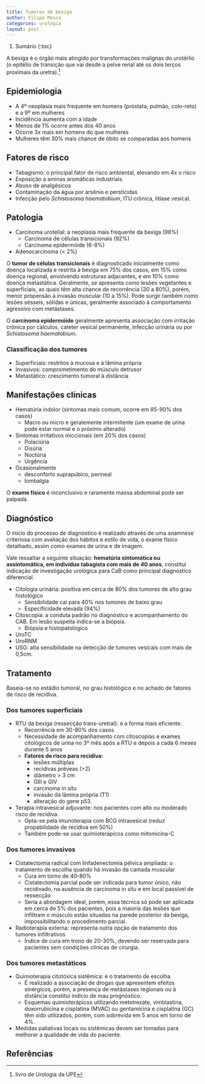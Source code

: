 ```yaml
---
title: Tumores de bexiga
author: Filipe Mosca
categories: urologia
layout: post
---
```

1. Sumário
{:toc}

A bexiga é o órgão mais atingido por transformações malígnas do urotérlio (o epitélio de transição que vai desde a pelve renal até os dois terços proximais da uretra).[^1]

## Epidemiologia
* A 4º neoplasia mais frequente em homens (próstata, pulmão, colo-reto) e a 9º em mulheres
* Incidência aumenta com a idade
* Menos de 1% ocorre antes dos 40 anos
* Ocorre 3x mais em homens do que mulheres
* Mulheres têm 30% mais chance de óbito se comparadas aos homens

## Fatores de risco
* Tabagismo: o principal fator de risco ambiental, elevando em 4x o risco
* Exposição a aminas aromáticas industriais
* Abuso de analgésicos
* Contaminação da água por arsênio e persticidas
* Infecção pelo _Schistosoma haematobium_, ITU crônica, litíase vesical.

## Patologia
* Carcinoma urotelial: a neoplasia mais frequente da bexiga (98%)
  * Carcinoma de células transicionais (92%)
  * Carcinoma epidermóide (6-8%)
* Adenocarcinoma (< 2%)

O **tumor de células transicionais** é diagnosticado inicialmente como doença localizada e restrita à bexiga em 75% dos casos, em 15% como doença regional, envolvendo estruturas adjacentes, e em 10% como doença metastática. Geralmente, se apresenta como lesões vegetantes e superficiais, as quais têm alta chance de recorrência (30 a 80%), porém, menor propensão à invasão muscular (10 a 15%). Pode surgir também como lesões sésseis, sólidas e únicas, geralmente associado à comportamento agressivo com metástases.

O **carcinoma epidermóide** geralmente apresenta associação com irritação crônica por cálculos, cateter vesical permanente, infecção urinária ou por _Schistosoma haematobium_.

### Classificação dos tumores
* Superficiais: restritos à mucosa e à lâmina própria
* Invasivos: comprometimento do músculo detrusor
* Metastático: crescimento tumoral à distância

## Manifestações clínicas
* Hematúria indolor (sintomas mais comum, ocorre em 85-90% dos casos)
  * Macro ou micro e geralemente intermitente (um exame de urina pode estar normal e o próximo alterado)
* Sintomas irritativos miccionais (em 20% dos casos)
  * Polaciúria
  * Disúria
  * Noctúria
  * Urgência
* Ocasionalmente
  * desconforto suprapúbico, perineal
  * lombalgia

O **exame físico** é inconclusivo e raramente massa abdominal pode ser palpada.

## Diagnóstico
O início do processo de diagnóstico é realizado através de uma anamnese criteriosa com avaliação dos hábitos e estilo de vida, o exame físico detalhado, assim como exames de urina e de imagem.

Vale ressaltar a seguinte situação: **hematúria sintomática ou assintomática, em indivíduo tabagista com mais de 40 anos**, constitui indicação de investigação urológica para CaB como principal diagnóstico diferencial.

* Citologia urinária: positiva em cerca de 80% dos tumores de alto grau histológico
  * Sensibilidade cai para 40% nos tumores de baixo grau
  * Especificidade elevada (94%)
* Citoscopia: a conduta padrão no diagnóstico e acompanhamento do CAB. Em lesão suspeita indica-se a biópsia.
  * Biópsia e histopatológico
* UroTC
* UroRNM
* USG: alta sensibilidade na detecção de tumores vesicais com mais de 0,5cm.

## Tratamento
Baseia-se no estádio tumoral, no grau histológico e no achado de fatores de risco de recidiva.

### Dos tumores superficiais
* RTU da bexiga (ressecção trans-uretral): é a forma mais eficiente.
  * Recorrência em 30-80% dos casos
  * Necessidade de acompanhamento com citoscopias e exames citológicos de urina no 3º mês após a RTU e depois a cada 6 meses durante 5 anos
  * **Fatores de risco para recidiva:**
    * lesões múltiplas
    * recidivas préveas (>2)
    * diâmetro > 3 cm
    * GIII e GIV
    * carcinoma in situ
    * invasão da lâmina própria (T1)
    * alteração do gene p53.
* Terapia intravesical adjuvante: nos pacientes com alto ou moderado risco de recidiva.
  * Opta-se pela imunoterapia com BCG intravesical (reduz propabilidade de recidiva em 50%)
  * Também pode-se usar quimioterápicos como mitomicina-C

### Dos tumores invasivos
* Cistatectomia radical com linfadenectomia pélvica ampliada: o tratamento de escolha quando há invasão da camada muscular
  * Cura em torno de 40-80%
  * Cistatectomia parcial pode ser indicada para tumor único, não recidivado, na ausência de carcinoma in situ e em local passível de ressecção
  * Seria a abordagem ideal, porém, essa técnica só pode ser aplicada em cerca de 5% dos pacientes, pois a maioria das lesões que infiltram o músculo estão situadas na parede posterior da bexiga, impossibilitando o procedimento parcial.
* Radioterapia externa: representa outra opção de tratamento dos tumores infiltrativos
  * Índice de cura em trono de 20-30%, devendo ser reservada para pacientes sem condições clínicas de cirurgia.

### Dos tumores metastáticos
* Quimioterapia citotóxica sistêmica: é o tratamento de escolha
  * É realizado a associação de drogas que apresentem efeitos sinérgicos, porém, a presença de metástases regionais ou à distância constitui indício de mau prognóstico.
  * Esquemas quimioterápicos utilizando metotrexate, vimblastina, doxorrubicina e cisplatina (MVAC) ou gentamicina e cisplatina (GC) têm sido utilizados, porém, com sobrevida em 5 anos em torno de 4%.
* Medidas paliativas locais ou sistêmicas devem ser tomadas para melhorar a qualidade
de vida do paciente.

## Referências
[^1]: livro de Urologia da UPE
